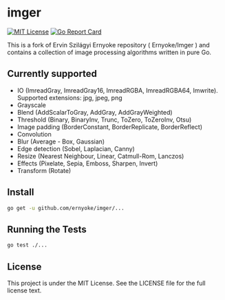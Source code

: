 # imger
[![MIT License](https://img.shields.io/github/license/mashape/apistatus.svg?maxAge=2592000)](https://github.com/anthonynsimon/bild/blob/master/LICENSE)
[![Go Report Card](https://goreportcard.com/badge/github.com/Ernyoke/Imger)](https://goreportcard.com/report/github.com/Ernyoke/Imger)

This is a fork of Ervin Szilágyi Ernyoke repository ( Ernyoke/Imger )
and contains a collection of image processing algorithms written in pure Go.

## Currently supported
* IO (ImreadGray, ImreadGray16, ImreadRGBA, ImreadRGBA64, Imwrite). Supported extensions: jpg, jpeg, png
* Grayscale
* Blend (AddScalarToGray, AddGray, AddGrayWeighted)
* Threshold (Binary, BinaryInv, Trunc, ToZero, ToZeroInv, Otsu)
* Image padding (BorderConstant, BorderReplicate, BorderReflect)
* Convolution
* Blur (Average - Box, Gaussian)
* Edge detection (Sobel, Laplacian, Canny)
* Resize (Nearest Neighbour, Linear, Catmull-Rom, Lanczos)
* Effects (Pixelate, Sepia, Emboss, Sharpen, Invert)
* Transform (Rotate)

## Install
```bash
go get -u github.com/ernyoke/imger/...
```

## Running the Tests

```bash
go test ./...
```

## License
This project is under the MIT License. See the LICENSE file for the full license text.
